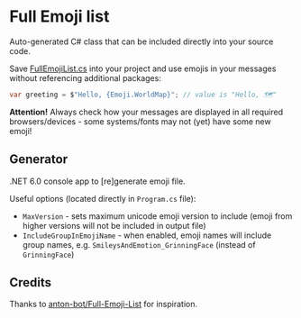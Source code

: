 ﻿# Full Emoji list

Auto-generated C# class that can be included directly into your source code.

Save [FullEmojiList.cs](FullEmojiList.cs) into your project and use emojis in your messages without referencing additional packages:

```csharp
var greeting = $"Hello, {Emoji.WorldMap}"; // value is "Hello, 🗺️"
```

**Attention!** Always check how your messages are displayed in all required browsers/devices - some systems/fonts may not (yet) have some new emoji!


## Generator

.NET 6.0 console app to [re]generate emoji file.

Useful options (located directly in `Program.cs` file):

* `MaxVersion` - sets maximum unicode emoji version to include (emoji from higher versions will not be included in output file)
* `IncludeGroupInEmojiName` - when enabled, emoji names will include group names, e.g. `SmileysAndEmotion_GrinningFace` (instead of `GrinningFace`)

## Credits

Thanks to [anton-bot/Full-Emoji-List](https://github.com/anton-bot/Full-Emoji-List) for inspiration.